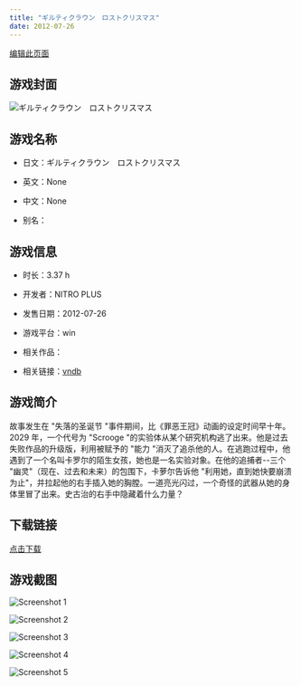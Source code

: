 ```yaml
---
title: "ギルティクラウン　ロストクリスマス"
date: 2012-07-26
---
```

[编辑此页面](https://github.com/ACG-3/ADV3-source/blob/main/source/_posts/games/%E3%82%AE%E3%83%AB%E3%83%86%E3%82%A3%E3%82%AF%E3%83%A9%E3%82%A6%E3%83%B3%E3%80%80%E3%83%AD%E3%82%B9%E3%83%88%E3%82%AF%E3%83%AA%E3%82%B9%E3%83%9E%E3%82%B9.md)

## 游戏封面

![ギルティクラウン　ロストクリスマス](https%3A//pan.timero.xyz/onedrive/img_lib_001/%E3%82%AE%E3%83%AB%E3%83%86%E3%82%A3%E3%82%AF%E3%83%A9%E3%82%A6%E3%83%B3%E3%80%80%E3%83%AD%E3%82%B9%E3%83%88%E3%82%AF%E3%83%AA%E3%82%B9%E3%83%9E%E3%82%B9_cover.avif)


## 游戏名称

- 日文：ギルティクラウン　ロストクリスマス
- 英文：None
- 中文：None

- 别名：


## 游戏信息

- 时长：3.37 h
- 开发者：NITRO PLUS
- 发售日期：2012-07-26
- 游戏平台：win
- 相关作品：

- 相关链接：[vndb](https://vndb.org/v7402)


## 游戏简介

故事发生在 "失落的圣诞节 "事件期间，比《罪恶王冠》动画的设定时间早十年。2029 年，一个代号为 "Scrooge "的实验体从某个研究机构逃了出来。他是过去失败作品的升级版，利用被赋予的 "能力 "消灭了追杀他的人。在逃跑过程中，他遇到了一个名叫卡罗尔的陌生女孩，她也是一名实验对象。在他的追捕者--三个 "幽灵"（现在、过去和未来）的包围下，卡萝尔告诉他 "利用她，直到她快要崩溃为止"，并拉起他的右手插入她的胸膛。一道亮光闪过，一个奇怪的武器从她的身体里冒了出来。史古治的右手中隐藏着什么力量？




## 下载链接

[点击下载](https://pan.timero.xyz/onedrive/adv_lib_001/%E3%82%AE%E3%83%AB%E3%83%86%E3%82%A3%E3%82%AF%E3%83%A9%E3%82%A6%E3%83%B3%E3%80%80%E3%83%AD%E3%82%B9%E3%83%88%E3%82%AF%E3%83%AA%E3%82%B9%E3%83%9E%E3%82%B9)


## 游戏截图


![Screenshot 1](https%3A//pan.timero.xyz/onedrive/img_lib_001/%E3%82%AE%E3%83%AB%E3%83%86%E3%82%A3%E3%82%AF%E3%83%A9%E3%82%A6%E3%83%B3%E3%80%80%E3%83%AD%E3%82%B9%E3%83%88%E3%82%AF%E3%83%AA%E3%82%B9%E3%83%9E%E3%82%B9_Screenshot_1.avif)

![Screenshot 2](https%3A//pan.timero.xyz/onedrive/img_lib_001/%E3%82%AE%E3%83%AB%E3%83%86%E3%82%A3%E3%82%AF%E3%83%A9%E3%82%A6%E3%83%B3%E3%80%80%E3%83%AD%E3%82%B9%E3%83%88%E3%82%AF%E3%83%AA%E3%82%B9%E3%83%9E%E3%82%B9_Screenshot_2.avif)

![Screenshot 3](https%3A//pan.timero.xyz/onedrive/img_lib_001/%E3%82%AE%E3%83%AB%E3%83%86%E3%82%A3%E3%82%AF%E3%83%A9%E3%82%A6%E3%83%B3%E3%80%80%E3%83%AD%E3%82%B9%E3%83%88%E3%82%AF%E3%83%AA%E3%82%B9%E3%83%9E%E3%82%B9_Screenshot_3.avif)

![Screenshot 4](https%3A//pan.timero.xyz/onedrive/img_lib_001/%E3%82%AE%E3%83%AB%E3%83%86%E3%82%A3%E3%82%AF%E3%83%A9%E3%82%A6%E3%83%B3%E3%80%80%E3%83%AD%E3%82%B9%E3%83%88%E3%82%AF%E3%83%AA%E3%82%B9%E3%83%9E%E3%82%B9_Screenshot_4.avif)

![Screenshot 5](https%3A//pan.timero.xyz/onedrive/img_lib_001/%E3%82%AE%E3%83%AB%E3%83%86%E3%82%A3%E3%82%AF%E3%83%A9%E3%82%A6%E3%83%B3%E3%80%80%E3%83%AD%E3%82%B9%E3%83%88%E3%82%AF%E3%83%AA%E3%82%B9%E3%83%9E%E3%82%B9_Screenshot_5.avif)

